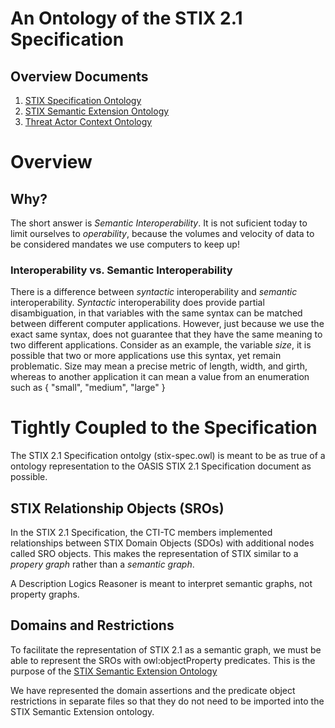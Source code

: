 # An Ontology of the STIX 2.1 Specification

## Overview Documents
1. [STIX Specification Ontology](/docs/gh-docs/stix-spec.md)
2. [STIX Semantic Extension Ontology](/docs/gh-docs/stix-semex.md)
3. [Threat Actor Context Ontology](/docs/gh-docs/tac.md)

# Overview
## Why?
The short answer is *Semantic Interoperability*. It is not suficient today to limit ourselves to _operability_, because the volumes and velocity of data to be considered mandates we use computers to keep up!

### Interoperability vs. Semantic Interoperability 
There is a difference between _syntactic_ interoperability and _semantic_ interoperability. *_Syntactic_* interoperability does provide partial disambiguation, in that variables with the same syntax can be matched between different computer applications. However, just because we use the exact same syntax, does not guarantee that they have the same meaning to two different applications. Consider as an example, the variable *size*, it is possible that two or more applications use this syntax, yet remain problematic. Size may mean a precise metric of length, width, and girth, whereas to another application it can mean a value from an enumeration such as { "small", "medium", "large" }

# Tightly Coupled to the Specification
The STIX 2.1 Specification ontolgy (stix-spec.owl) is meant to be as true of a ontology representation to the OASIS STIX 2.1 Specification document as possible. 

## STIX Relationship Objects (SROs)
In the STIX 2.1 Specification, the CTI-TC members implemented relationships between STIX Domain Objects (SDOs) with additional nodes called SRO objects. This makes the representation of STIX similar to a _propery_ _graph_ rather than a _semantic_ _graph_.

A Description Logics Reasoner is meant to interpret semantic graphs, not property graphs.

## Domains and Restrictions
To facilitate the representation of STIX 2.1 as a semantic graph, we must be able to represent the SROs with owl:objectProperty predicates. This is the purpose of the [STIX Semantic Extension Ontology](/docs/gh-docs/stix-semex.md)

We have represented the domain assertions and the predicate object restrictions in separate files so that they do not need to be imported into the STIX Semantic Extension ontology.





